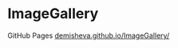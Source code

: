 # ImageGallery

<p>GitHub Pages <a href="https://demisheva.github.io/ImageGallery/">demisheva.github.io/ImageGallery/</a></p>
